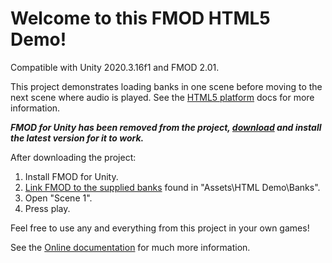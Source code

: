 Welcome to this FMOD HTML5 Demo!
======

Compatible with Unity 2020.3.16f1 and FMOD 2.01.

This project demonstrates loading banks in one scene before moving to the next scene where audio is played.
See the [HTML5 platform](https://fmod.com/resources/documentation-unity?version=2.01&page=platform-specifics.html#html5webgl) docs for more information.

***FMOD for Unity has been removed from the project, [download](https://fmod.com/download) and install the latest version for it to work.***

After downloading the project:

1. Install FMOD for Unity.
2. [Link FMOD to the supplied banks](https://fmod.com/resources/documentation-unity?version=2.01&page=user-guide.html#using-a-single-platform-build) found in "Assets\HTML Demo\Banks".
3. Open "Scene 1".
4. Press play.

Feel free to use any and everything from this project in your own games!

See the [Online documentation](https://fmod.com/resources/documentation-unity?version=2.01&page=welcome.html) for much more information.